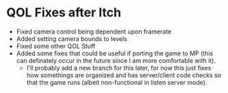 # QOL Fixes after Itch
* Fixed camera control being dependent upon framerate
* Added setting camera bounds to levels
* Fixed some other QOL Stuff
* Added some fixes that could be useful if porting the game to MP (this can definately occur in the future since I am more comfortable with it).
    * I'll probably add a new branch for this later, for now this just fixes how somethings are organized and has server/client code checks so that the game runs (albeit non-functional in listen server mode).